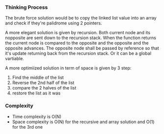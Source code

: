 ### Thinking Process

The brute force solution would be to copy the linked list value into an array and check if they're palidrome using 2 pointers.

A more elegant solution is given by recursion. Both current node and its nopposite are sent down to the recursion stack.
When the function returns the current node is compared to the opposite and the opposite and the opposite advances.
The opposite node shall be passed by reference so that it's update returning back from the recursion stack.
Or it can be a global vartiable.

A more optimiized solution in term of space is given by 3 step:

1. Find the middle of the list
2. Reverse the 2nd half of the list
3. compare the 2 halves of the list
4. restore the list as it was

### Complexity

* Time complexity is O(N)
* Space complexity is O(N) for the recursive and array solution and O(1) for the 3rd one

